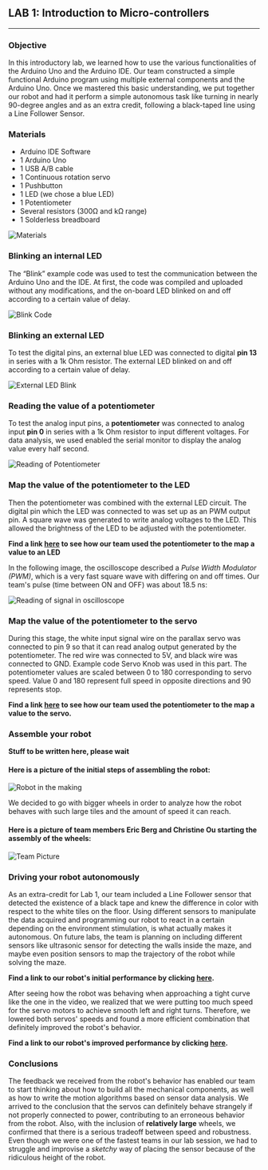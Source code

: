 ## LAB 1: Introduction to Micro-controllers

---

### Objective
In this introductory lab, we learned how to use the various functionalities of the Arduino Uno and the Arduino IDE. Our team constructed a simple functional Arduino program using multiple external components and the Arduino Uno. Once we mastered this basic understanding, we put together our robot and had it perform a simple autonomous task like turning in nearly 90-degree angles and as an
extra credit, following a black-taped line using a Line Follower
Sensor.

### Materials
  * Arduino IDE Software
  * 1 Arduino Uno
  * 1 USB A/B cable
  * 1 Continuous rotation servo
  * 1 Pushbutton
  * 1 LED (we chose a blue LED)
  * 1 Potentiometer
  * Several resistors (300Ω and kΩ range)
  * 1 Solderless breadboard

![Materials](../pictures/materials.png)

### Blinking an internal LED
The “Blink” example code was used to test the communication between the Arduino Uno and the IDE. At first, the code was compiled and uploaded without any modifications, and the on-board LED blinked on and off according to a certain value of delay.

![Blink Code](../pictures/arduinoCodeBlink.png)

### Blinking an external LED
To test the digital pins, an external blue LED was connected to digital **pin 13** in series with a 1k Ohm resistor. The external LED blinked on and off according to a certain value of delay.

![External LED Blink](../pictures/LEDBlink.png)

### Reading the value of a potentiometer
To test the analog input pins, a **potentiometer** was connected to analog input **pin 0** in series with a 1k Ohm resistor to input different voltages. For data analysis, we used enabled the serial monitor to display the analog value every half second.

![Reading of Potentiometer](../pictures/potReading.png)

### Map the value of the potentiometer to the LED
Then the potentiometer was combined with the external LED circuit. The digital pin which the LED was connected to was set up as an PWM output pin. A square wave was generated to write analog voltages to the LED. This allowed the brightness of the LED to be adjusted with the potentiometer.

**Find a link [here](../index.md) to see how our team used the potentiometer to the map a value to an LED**

In the following image, the oscilloscope described a *Pulse Width Modulator (PWM)*, which is a very fast square wave with differing on and off times. Our team's pulse (time between ON and OFF) was about 18.5 ns:

![Reading of signal in oscilloscope](../pictures/oscilloscope.png)

### Map the value of the potentiometer to the servo
During this stage, the white input signal wire on the parallax servo was connected to pin 9 so that it can read analog output generated by the potentiometer. The red wire was connected to 5V, and black wire was connected to GND. Example code Servo Knob was used in this part. The potentiometer values are scaled between 0 to 180 corresponding to servo speed. Value 0 and 180 represent full speed in opposite directions and 90 represents stop.

**Find a link [here](../index.md) to see how our team used the potentiometer to the map a value to the servo.**

### Assemble your robot

**Stuff to be written here, please wait**

#### Here is a picture of the initial steps of assembling the robot:
![Robot in the making](../pictures/assembling.png)


We decided to go with bigger wheels in order to analyze how the robot behaves with such large tiles and the amount of speed it can reach.

#### Here is a picture of team members Eric Berg and Christine Ou starting the assembly of the wheels:
![Team Picture](../pictures/laughingEric.png)

### Driving your robot autonomously
As an extra-credit for Lab 1, our team included a Line Follower sensor that detected the existence of a black tape and knew the difference in color with respect to the white tiles on the floor. Using different sensors to manipulate the data acquired and programming our robot to react in a certain depending on the environment stimulation, is what actually makes it autonomous. On future labs, the team is planning on including different sensors like ultrasonic sensor for detecting the walls inside the maze, and maybe even position sensors to map the trajectory of the robot while solving the maze.

**Find a link to our robot's initial performance by clicking [here](../index.md).**

After seeing how the robot was behaving when approaching a tight curve like the one in the video, we realized that we were putting too much speed for the servo motors to achieve smooth left and right turns. Therefore, we lowered both servos' speeds and found a more efficient combination that definitely improved the robot's behavior.

**Find a link to our robot's improved performance by clicking [here](../index.md).**

### Conclusions

The feedback we received from the robot's behavior has enabled our team to start thinking about how to build all the mechanical components, as well as how to write the motion algorithms based on sensor data analysis. We arrived to the conclusion that the servos can definitely behave strangely if not properly connected to power, contributing to an erroneous behavior from the robot. Also, with the inclusion of **relatively large** wheels, we confirmed that there is a serious tradeoff between speed and robustness. Even though we were one of the fastest teams in our lab session, we had to struggle and improvise a *sketchy* way of placing the sensor because of the ridiculous height of the robot.
